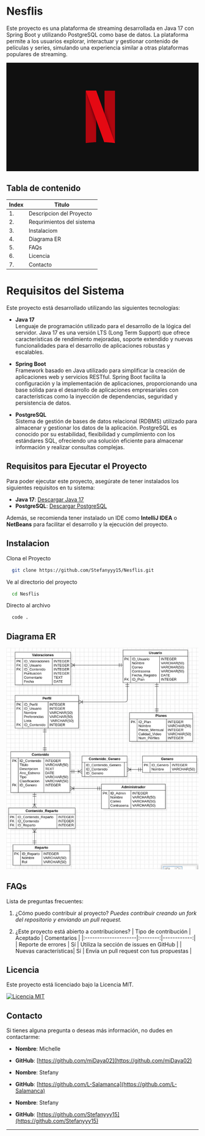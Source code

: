 # Nesflis

Este proyecto es una plataforma de streaming desarrollada en Java 17 con Spring Boot y utilizando PostgreSQL como base de datos. La plataforma permite a los usuarios explorar, interactuar y gestionar contenido de películas y series, simulando una experiencia similar a otras plataformas populares de streaming.

![Logo Nesflis](img/logo.jpg)

## Tabla de contenido

| Index | Titulo |
| ------ | --------------- |
| 1. | Descripcion del Proyecto |
| 2. | Requrimientos del sistema |
| 3. | Instalaciom |
| 4. | Diagrama ER|
| 5. | FAQs|
| 6. | Licencia |
| 7. | Contacto |

# Requisitos del Sistema

Este proyecto está desarrollado utilizando las siguientes tecnologías:

- **Java 17**  
  Lenguaje de programación utilizado para el desarrollo de la lógica del servidor. Java 17 es una versión LTS (Long Term Support) que ofrece características de rendimiento mejoradas, soporte extendido y nuevas funcionalidades para el desarrollo de aplicaciones robustas y escalables.

- **Spring Boot**  
  Framework basado en Java utilizado para simplificar la creación de aplicaciones web y servicios RESTful. Spring Boot facilita la configuración y la implementación de aplicaciones, proporcionando una base sólida para el desarrollo de aplicaciones empresariales con características como la inyección de dependencias, seguridad y persistencia de datos.

- **PostgreSQL**  
  Sistema de gestión de bases de datos relacional (RDBMS) utilizado para almacenar y gestionar los datos de la aplicación. PostgreSQL es conocido por su estabilidad, flexibilidad y cumplimiento con los estándares SQL, ofreciendo una solución eficiente para almacenar información y realizar consultas complejas.

## Requisitos para Ejecutar el Proyecto

Para poder ejecutar este proyecto, asegúrate de tener instalados los siguientes requisitos en tu sistema:

- **Java 17**: [Descargar Java 17](https://jdk.java.net/17/)
- **PostgreSQL**: [Descargar PostgreSQL](https://www.postgresql.org/download/)

Además, se recomienda tener instalado un IDE como **IntelliJ IDEA** o **NetBeans** para facilitar el desarrollo y la ejecución del proyecto.

## Instalacion

Clona el Proyecto

```bash
  git clone https://github.com/Stefanyyy15/Nesflis.git
```

Ve al directorio del proyecto

```bash
  cd Nesflis
```

Directo al archivo

```bash
  code .
```
## Diagrama ER

![Diagrama ER](img/DiagramaER.webp)

## FAQs
Lista de preguntas frecuentes:
1. ¿Cómo puedo contribuir al proyecto?
   _Puedes contribuir creando un fork del repositorio y enviando un pull request._

2. ¿Este proyecto está abierto a contribuciones?
   | Tipo de contribución | Aceptado | Comentarios |
   |:---------------------|:--------:|------------:|
   | Reporte de errores   | Sí       | Utiliza la sección de issues en GitHub |
   | Nuevas características| Sí      | Envía un pull request con tus propuestas |

## Licencia

Este proyecto está licenciado bajo la Licencia MIT. 

[![Licencia MIT](https://img.shields.io/badge/License-MIT-green.svg)](https://choosealicense.com/licenses/mit/)

## Contacto

Si tienes alguna pregunta o deseas más información, no dudes en contactarme:

- **Nombre**: Michelle
- **GitHub**: [https://github.com/miDaya02](https://github.com/miDaya02)

- **Nombre**: Stefany
- **GitHub**: [https://github.com/L-Salamanca](https://github.com/L-Salamanca)

- **Nombre**: Stefany
- **GitHub**: [https://github.com/Stefanyyy15](https://github.com/Stefanyyy15)

---
